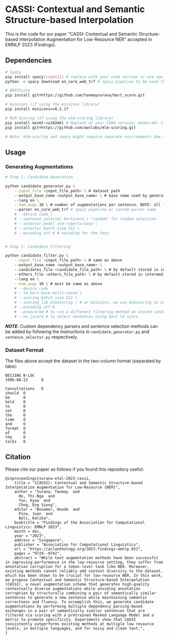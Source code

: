 # CASSI: Contextual and Semantic Structure-based Interpolation

This is the code for our paper "CASSI: Contextual and Semantic Structure-based Interpolation Augmentation for Low-Resource NER" accepted in EMNLP 2023 (Findings).

## Dependencies

```bash
# SpaCy
pip install spacy[cuda111] # replace with your cuda version or use cpu version
python -m spacy download en_core_web_trf # spacy pipeline to be used (https://spacy.io/usage)

# BERTScore
pip install git+https://github.com/tanmaysurana/bert_score.git

# minicons (if using the minicons library)
pip install minicons==0.2.17

# MLM Scoring (if using the mlm-scoring library)
pip install mxnet-cu102mkl # Replace w/ your CUDA version; mxnet-mkl if CPU only.
pip install git+https://github.com/awslabs/mlm-scoring.git

# Note: mlm-scoring and spacy might require separate environments due to conflicting dependencies
```

## Usage

### Generating Augmentations

```bash
# Step 1: Candidate Generation

python candidate_generator.py \
    --input_file <input_file_path> \ # dataset path
    --output_base_name <output_base_name> \ # base name used by generated files
    --lang en \
    --num_augs 10 \ # number of augmentations per sentence. NOTE: all files up to num_augs are generated at once
    --parser en_core_web_trf # spacy pipeline or custom parser name
    # --device cuda \
    # --sentence_selector bertscore \ "random" for random selection
    # --selector_model xlm-roberta-base \
    # --selector_batch_size 512 \
    # --encoding utf-8 # encoding for the text


# Step 2: Candidate Filtering

python candidate_filter.py \
    --input_file <input_file_path> \ # same as above
    --output_base_name <output_base_name> \ 
    --candidates_file <candidate_file_path> \ # by default stored in intermediate_aug_files 
    --others_file <others_file_path> \ # by default stored in intermediate_aug_files
    --lang en \
    --num_augs 10 \ # must be same as above
    # --device cuda
    # --lm bert-base-multi-cased \
    # --scoring_batch_size 512 \
    # --scoring_lib mlmscoring \ # or minicons, we use mlmscoring in our paper
    # --encoding utf-8
    # --prescored # to run a different filtering method on scored candidates
    # --no_jscore # to select sentences using best lm score

```
_**NOTE**_: Custom dependency parsers and sentence selection methods can be added by following the instructions in `candidate_generator.py` and `sentence_selector.py` respectively. 


### Dataset Format 
The files above accept the dataset in the two-column format (separated by tabs):
```
BEIJING B-LOC
1996-08-22      O

Consultations   O
should  O
be      O
held    O
to      O
set     O
the     O
time    O
and     O
format  O
of      O
the     O
talks   O
```

## Citation
Please cite our paper as follows if you found this repository useful:

```
@inproceedings{surana-etal-2023-cassi,
    title = "{CASSI}: Contextual and Semantic Structure-based Interpolation Augmentation for Low-Resource {NER}",
    author = "Surana, Tanmay  and
      Ho, Thi-Nga  and
      Tun, Kyaw  and
      Chng, Eng Siong",
    editor = "Bouamor, Houda  and
      Pino, Juan  and
      Bali, Kalika",
    booktitle = "Findings of the Association for Computational Linguistics: EMNLP 2023",
    month = dec,
    year = "2023",
    address = "Singapore",
    publisher = "Association for Computational Linguistics",
    url = "https://aclanthology.org/2023.findings-emnlp.651",
    pages = "9729--9742",
    abstract = "While text augmentation methods have been successful in improving performance in the low-resource setting, they suffer from annotation corruption for a token-level task like NER. Moreover, existing methods cannot reliably add context diversity to the dataset, which has been shown to be crucial for low-resource NER. In this work, we propose Contextual and Semantic Structure-based Interpolation (CASSI), a novel augmentation scheme that generates high-quality contextually diverse augmentations while avoiding annotation corruption by structurally combining a pair of semantically similar sentences to generate a new sentence while maintaining semantic correctness and fluency. To accomplish this, we generate candidate augmentations by performing multiple dependency parsing-based exchanges in a pair of semantically similar sentences that are filtered via scoring with a pretrained Masked Language Model and a metric to promote specificity. Experiments show that CASSI consistently outperforms existing methods at multiple low resource levels, in multiple languages, and for noisy and clean text.",
}
```
